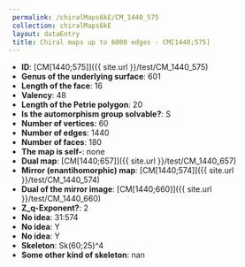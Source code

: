 ```yaml
--- 
 permalink: /chiralMaps6kE/CM_1440_575 
 collection: chiralMaps6kE
 layout: dataEntry
 title: Chiral maps up to 6000 edges - CM[1440;575]
---
```


- **ID**: [CM[1440;575]]({{ site.url }}/test/CM_1440_575)
- **Genus of the underlying surface**: 601
- **Length of the face**: 16
- **Valency**: 48
- **Length of the Petrie polygon**: 20
- **Is the automorphism group solvable?**: S
- **Number of vertices**: 60
- **Number of edges**: 1440
- **Number of faces**: 180
- **The map is self-**: none
- **Dual map**: [CM[1440;657]]({{ site.url }}/test/CM_1440_657)
- **Mirror (enantihomorphic) map**: [CM[1440;574]]({{ site.url }}/test/CM_1440_574)
- **Dual of the mirror image**: [CM[1440;660]]({{ site.url }}/test/CM_1440_660)
- **Z_q-Exponent?**: 2
- **No idea**:  31:574
- **No idea**: Y
- **No idea**: Y
- **Skeleton**: Sk(60;25)^4
- **Some other kind of skeleton**: nan
